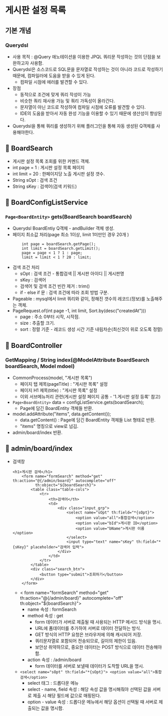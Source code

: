 # 게시판 설정 목록
## 기본 개념
### Querydsl
- 사용 목적 : @Query 애노테이션을 이용한 JPQL 쿼리문 작성하는 것의 단점을 보완하고자 사용함.
- Querydsl은 소스코드로 SQL문을 문자열로 작성하는 것이 아니라 코드로 작성하기 때문에, 컴파일러에 도움을 받을 수 있게 된다.
    - 컴파일 시점에 에러를 발견할 수 있다.
- 장점
    - 동적으로 조건에 맞게 쿼리 작성이 가능
    - 비슷한 쿼리 재사용 가능 및 쿼리 가독성이 올라간다.
    - 문자열이 아닌 코드로 작성하여 컴파일 시점에 오류를 발견할 수 있다.
    - IDE의 도움을 받아서 자동 완성 기능을 이용할 수 있기 때문에 생산성이 향상된다.
- Querydsl을 통해 쿼리를 생성하기 위해 플러그인을 통해 자동 생성된 Q객체를 사용해야한다.

## 🎇 BoardSearch
- 게시판 설정 목록 조회를 위한 커멘드 객체.
- int page = 1 : 게시판 설정 목록 페이지
- int limit = 20 : 한페이지당 노출 게시판 설정 갯수.
- String sOpt : 검색 조건
- String sKey : 검색어(검색 키워드)

## 🎇 BoardConfigListService
### `Page<BoardEntity>` gets(BoardSearch boardSearch)
- Querydsl BoardEntiy Q객체 - andBuilder 객체 생성.
- 페이지 최소값 처리(page 최소 1이상, limit 1미만인 경우 20개 )
    ```
        int page = boardSearch.getPage();
        int limit = boardSearch.getLimit();
        page = page < 1 ? 1 : page;
        limit = limit < 1 ? 20 : limit;
    ```
- 검색 조건 처리
    - sOpt : 검색 조건 - 통합검색 || 게시판 아이디 || 게시판명
    - sKey : 검색어
    - 검색어 및 검색 조건 빈칸 제거 : trim()
    - if - else if 문 : 검색 조건에 따라 조회 방법 구분.
- Pageable : mysql에서 limit 쿼리와 같이, 정해진 갯수의 레코드(정보)를 노출해주는 객체.
- PageRequest.of(int page -1, int limit, Sort.by(desc("createdAt")))
    - page : 주소 0부터 시작, 시작점.
    - size : 추출할 크기.
    - sort : 정렬 기준 - 레코드 생성 시간 기준 내림차순(최신것이 위로 오도록 정렬)

## 🎇 BoardController
### GetMapping / String index(@ModelAttribute BoardSearch boardSearch, Model mdoel)
- CommonProcess(model, "게시판 목록")
    - 페이지 탭 제목(pageTitle) : "게시판 목록" 설정
    - 페이지 H1 제목(title) : "게시판 목록" 설정
    - 이외 서브메뉴처리 관련(게시판 설정 페이지 공통 - '1.게시판 설정 등록' 참고)
- `Page<BoardEntity>` data = configListService.gets(boardSearch);
    - Page에 담긴 BoardEntity 객체들 반환.
- model.addAttribute("items", data.getContent());
    - data.getContent() : Page에 담긴 BoardEntity 객체들 List 형태로 반환.
    - "items" 명칭으로 view로 넘김.
- admin/board/index 반환.

## 🎇 admin/board/index
- 검색창
    ```
    <h1>게시판 검색</h1>
        <form name="formSearch" method="get" th:action="@{/admin/board}" autocomplete="off"
              th:object="${boardSearch}">
            <table class="table-cols">
                <tr>
                    <th>검색어</th>
                    <td>
                        <div class="input_grp">
                            <select name="sOpt" th:field="*{sOpt}">
                                <option value="all">통합검색</option>
                                <option value="bId">게시판 ID</option>
                                <option value="bName">게시판 이름</option>
                            </select>
                            <input type="text" name="sKey" th:field="*{sKey}" placeholder="검색어 입력">
                        </div>
                    </td>
                </tr>
            </table>
            <div class="search_btn">
                <button type="submit">조회하기</button>
            </div>
        </form>
    ```
    - < form name="formSearch" method="get" th:action="@{/admin/board}" autocomplete="off" th:object="${boardSearch}">
        - name 속성 : formSearch
        - method 속성 : get
            - form 데이터가 서버로 제출될 때 사용되는 HTTP 메서드 방식을 명시.
            - URL에 폼데이터를 추가하여 서버로 데이터 전달하는 방식.
            - GET 방식의 HTTP 요청은 브라우저에 의해 캐시되어 저장.
            - 쿼리문자열로 포함되어 전송되므로, 길이의 제한이 있음.
            - 보안상 취약하므로, 중요한 데이터는 POST 방식으로 데이터 전송해야함.
        - action 속성 : /admin/board
            - form 데이터를 서버로 보낼때 데이터가 도착할 URL을 명시.
    - `<select name="sOpt" th:field="*{sOpt}"> <option value="all">통합검색</option>`
        - select 태그 : 드롭다운 메뉴
        - select - name, field 속성 : 해당 속성 값을 명시해줘야 선택된 값을 서버로 제출 시 해당 필드에 값으로 매핑된다.
        - option - value 속성 : 드롭다운 메뉴에서 해당 옵션이 선택될 때 서버로 제출되는 값을 명시함.
                         

